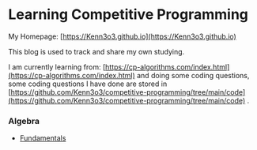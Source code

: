 
# Learning Competitive Programming

My Homepage: [https://Kenn3o3.github.io](https://Kenn3o3.github.io)

This blog is used to track and share my own studying. 

I am currently learning from: [https://cp-algorithms.com/index.html](https://cp-algorithms.com/index.html) and doing some coding questions, some coding questions I have done are stored in [https://github.com/Kenn3o3/competitive-programming/tree/main/code](https://github.com/Kenn3o3/competitive-programming/tree/main/code) . 

### Algebra

- [Fundamentals](algebra/fundamental.md)

